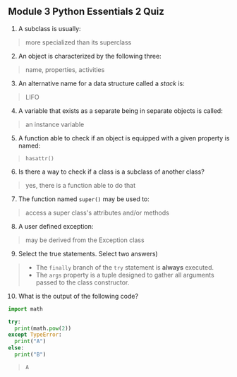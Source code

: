 ## Module 3 Python Essentials 2 Quiz

1. A subclass is usually:
> more specialized than its superclass

2. An object is characterized by the following three:
> name, properties, activities

3. An alternative name for a data structure called a *stack* is:
> LIFO

4. A variable that exists as a separate being in separate objects is called:
> an instance variable

5. A function able to check if an object is equipped with a given property is named:
> `hasattr()`

6. Is there a way to check if a class is a subclass of another class?
> yes, there is a function able to do that

7. The function named `super()` may be used to:
> access a super class's attributes and/or methods

8. A user defined exception:
> may be derived from the Exception class

9. Select the true statements. Select two answers)
> - The `finally` branch of the `try` statement is **always** executed.
> - The `args` property is a tuple designed to gather all arguments passed to the class constructor.

10. What is the output of the following code?
```python
import math

try:
  print(math.pow(2))
except TypeError:
  print("A")
else:
  print("B")
```
> `A`
